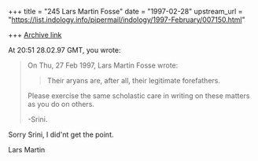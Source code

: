 +++
title = "245 Lars Martin Fosse"
date = "1997-02-28"
upstream_url = "https://list.indology.info/pipermail/indology/1997-February/007150.html"

+++
[Archive link](https://list.indology.info/pipermail/indology/1997-February/007150.html)

At 20:51 28.02.97 GMT, you wrote:
>	On Thu, 27 Feb 1997, Lars Martin Fosse wrote:
>	 
>	> Their aryans are, after all, their legitimate 
>	> forefathers. 
>
>Please exercise the same scholastic care in writing on
>these matters as you do on others.
>
>-Srini.

Sorry Srini, I did'nt get the point.

Lars Martin





